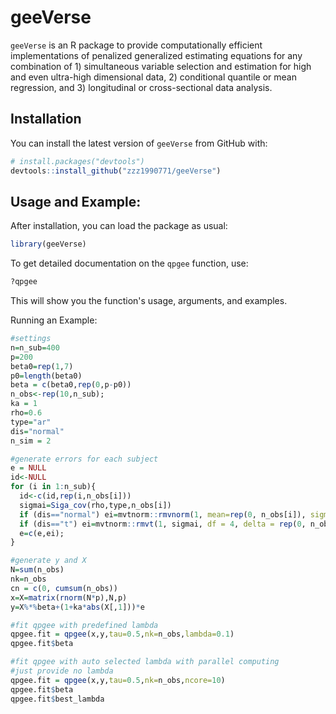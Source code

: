 # geeVerse

`geeVerse` is an R package to provide computationally efficient implementations of penalized generalized estimating equations for any combination of 1) simultaneous variable selection and estimation for high and even ultra-high dimensional data, 2) conditional quantile or mean regression, and 3) longitudinal or cross-sectional data analysis.

## Installation

You can install the latest version of `geeVerse` from GitHub with:

```R
# install.packages("devtools")
devtools::install_github("zzz1990771/geeVerse")
```

## Usage and Example:

After installation, you can load the package as usual:

```R
library(geeVerse)
```

To get detailed documentation on the `qpgee` function, use:

```R
?qpgee
```

This will show you the function's usage, arguments, and examples.

Running an Example:

```R
#settings
n=n_sub=400
p=200
beta0=rep(1,7)
p0=length(beta0)
beta = c(beta0,rep(0,p-p0))
n_obs<-rep(10,n_sub);
ka = 1
rho=0.6
type="ar"
dis="normal"
n_sim = 2

#generate errors for each subject
e = NULL
id<-NULL
for (i in 1:n_sub){
  id<-c(id,rep(i,n_obs[i]))
  sigmai=Siga_cov(rho,type,n_obs[i])
  if (dis=="normal") ei=mvtnorm::rmvnorm(1, mean=rep(0, n_obs[i]), sigma=sigmai)
  if (dis=="t") ei=mvtnorm::rmvt(1, sigmai, df = 4, delta = rep(0, n_obs[i]))
  e=c(e,ei);
}

#generate y and X
N=sum(n_obs)
nk=n_obs
cn = c(0, cumsum(n_obs))
x=X=matrix(rnorm(N*p),N,p)
y=X%*%beta+(1+ka*abs(X[,1]))*e

#fit qpgee with predefined lambda
qpgee.fit = qpgee(x,y,tau=0.5,nk=n_obs,lambda=0.1)
qpgee.fit$beta

#fit qpgee with auto selected lambda with parallel computing
#just provide no lambda
qpgee.fit = qpgee(x,y,tau=0.5,nk=n_obs,ncore=10)
qpgee.fit$beta
qpgee.fit$best_lambda
```

